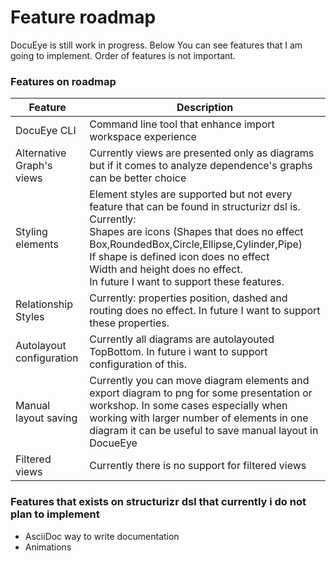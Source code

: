 # Feature roadmap

DocuEye is still work in progress. Below You can see features that I am going to implement. Order of features is not important.

### Features on roadmap

| Feature | Description | 
| ---- | ------ |
| DocuEye CLI | Command line tool that enhance import workspace experience |
| Alternative Graph's views | Currently views are presented only as diagrams but if it comes to analyze dependence's graphs can be better choice |
| Styling elements | Element styles are supported but not every feature that can be found in structurizr dsl is. Currently: <br /> Shapes are icons (Shapes that does no effect Box,RoundedBox,Circle,Ellipse,Cylinder,Pipe) <br /> If shape is defined icon does no effect <br /> Width and height does no effect. <br /> In future I want to support  these features. |
| Relationship Styles | Currently: properties position, dashed and routing does no effect. In future I want to support  these properties. |
| Autolayout configuration | Currently all diagrams are autolayouted TopBottom. In future i want to support configuration of this.|
| Manual layout saving | Currently you can move diagram elements and export diagram to png for some presentation or workshop. In some cases especially when working with larger number of elements in one diagram it can be useful to save manual layout in DocueEye |  
| Filtered views | Currently there is no support for filtered views |


### Features that exists on structurizr dsl that currently i do not plan to implement
- AsciiDoc way to write documentation
- Animations
